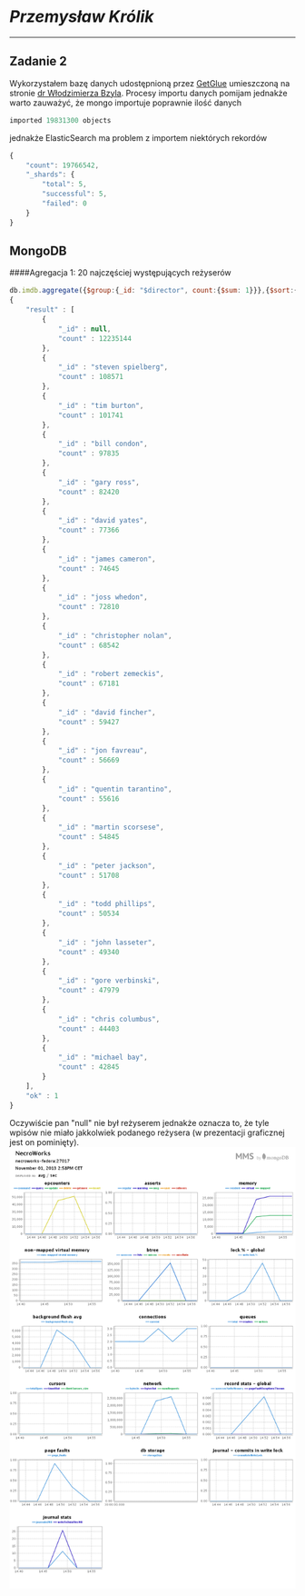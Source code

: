 # *Przemysław Królik*

----

## Zadanie 2

Wykorzystałem bazę danych udostępnioną przez [GetGlue](http://getglue-data.s3.amazonaws.com/getglue_sample.tar.gz) umieszczoną na stronie [dr Włodzimierza Bzyla](http://wbzyl.inf.ug.edu.pl/nosql/).
Procesy importu danych pomijam jednakże warto zauważyć, że mongo importuje poprawnie ilość danych 
```js 
imported 19831300 objects
```
jednakże ElasticSearch ma problem z importem niektórych rekordów 
```js
{
    "count": 19766542,
    "_shards": {
        "total": 5,
        "successful": 5,
        "failed": 0
    }
}
```

## MongoDB

####Agregacja 1: 20 najczęściej występujących reżyserów

```js
db.imdb.aggregate({$group:{_id: "$director", count:{$sum: 1}}},{$sort:{count: -1}},{$limit: 20});
{
	"result" : [
		{
			"_id" : null,
			"count" : 12235144
		},
		{
			"_id" : "steven spielberg",
			"count" : 108571
		},
		{
			"_id" : "tim burton",
			"count" : 101741
		},
		{
			"_id" : "bill condon",
			"count" : 97835
		},
		{
			"_id" : "gary ross",
			"count" : 82420
		},
		{
			"_id" : "david yates",
			"count" : 77366
		},
		{
			"_id" : "james cameron",
			"count" : 74645
		},
		{
			"_id" : "joss whedon",
			"count" : 72810
		},
		{
			"_id" : "christopher nolan",
			"count" : 68542
		},
		{
			"_id" : "robert zemeckis",
			"count" : 67181
		},
		{
			"_id" : "david fincher",
			"count" : 59427
		},
		{
			"_id" : "jon favreau",
			"count" : 56669
		},
		{
			"_id" : "quentin tarantino",
			"count" : 55616
		},
		{
			"_id" : "martin scorsese",
			"count" : 54845
		},
		{
			"_id" : "peter jackson",
			"count" : 51708
		},
		{
			"_id" : "todd phillips",
			"count" : 50534
		},
		{
			"_id" : "john lasseter",
			"count" : 49340
		},
		{
			"_id" : "gore verbinski",
			"count" : 47979
		},
		{
			"_id" : "chris columbus",
			"count" : 44403
		},
		{
			"_id" : "michael bay",
			"count" : 42845
		}
	],
	"ok" : 1
}
```
Oczywiście pan "null" nie był reżyserem jednakże oznacza to, że tyle wpisów nie miało jakkolwiek podanego reżysera (w prezentacji graficznej jest on pominięty).
![mms1d](../../images/pkrolik/mms1d.png)